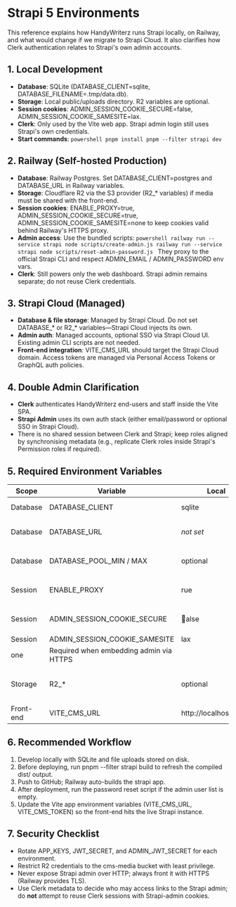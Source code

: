 ﻿# Strapi 5 Environments

This reference explains how HandyWriterz runs Strapi locally, on Railway, and what would change if we migrate to Strapi Cloud. It also clarifies how Clerk authentication relates to Strapi's own admin accounts.

## 1. Local Development
- **Database**: SQLite (DATABASE_CLIENT=sqlite, DATABASE_FILENAME=.tmp/data.db).
- **Storage**: Local public/uploads directory. R2 variables are optional.
- **Session cookies**: ADMIN_SESSION_COOKIE_SECURE=false, ADMIN_SESSION_COOKIE_SAMESITE=lax.
- **Clerk**: Only used by the Vite web app. Strapi admin login still uses Strapi's own credentials.
- **Start commands**:
  `powershell
  pnpm install
  pnpm --filter strapi dev
  `

## 2. Railway (Self-hosted Production)
- **Database**: Railway Postgres. Set DATABASE_CLIENT=postgres and DATABASE_URL in Railway variables.
- **Storage**: Cloudflare R2 via the S3 provider (R2_* variables) if media must be shared with the front-end.
- **Session cookies**: ENABLE_PROXY=true, ADMIN_SESSION_COOKIE_SECURE=true, ADMIN_SESSION_COOKIE_SAMESITE=none to keep cookies valid behind Railway's HTTPS proxy.
- **Admin access**: Use the bundled scripts:
  `powershell
  railway run --service strapi node scripts/create-admin.js
  railway run --service strapi node scripts/reset-admin-password.js
  `
  They proxy to the official Strapi CLI and respect ADMIN_EMAIL / ADMIN_PASSWORD env vars.
- **Clerk**: Still powers only the web dashboard. Strapi admin remains separate; do not reuse Clerk credentials.

## 3. Strapi Cloud (Managed)
- **Database & file storage**: Managed by Strapi Cloud. Do not set DATABASE_* or R2_* variables—Strapi Cloud injects its own.
- **Admin auth**: Managed accounts, optional SSO via Strapi Cloud UI. Existing admin CLI scripts are not needed.
- **Front-end integration**: VITE_CMS_URL should target the Strapi Cloud domain. Access tokens are managed via Personal Access Tokens or GraphQL auth policies.

## 4. Double Admin Clarification
- **Clerk** authenticates HandyWriterz end-users and staff inside the Vite SPA.
- **Strapi Admin** uses its own auth stack (either email/password or optional SSO in Strapi Cloud).
- There is no shared session between Clerk and Strapi; keep roles aligned by synchronising metadata (e.g., replicate Clerk roles inside Strapi's Permission roles if required).

## 5. Required Environment Variables
| Scope | Variable | Local | Railway | Notes |
|-------|----------|-------|---------|-------|
| Database | DATABASE_CLIENT | sqlite | postgres | Selects driver |
| Database | DATABASE_URL | _not set_ | postgresql://... | Railway connection string |
| Database | DATABASE_POOL_MIN / MAX | optional | tune per service | Prevents exhausted pools |
| Session | ENABLE_PROXY | 	rue | 	rue | Trust x-forwarded-* |
| Session | ADMIN_SESSION_COOKIE_SECURE | alse | 	rue | HTTPS cookies in prod |
| Session | ADMIN_SESSION_COOKIE_SAMESITE | lax | 
one | Required when embedding admin via HTTPS |
| Storage | R2_* | optional | required if using R2 | Provide when S3 provider is enabled |
| Front-end | VITE_CMS_URL | http://localhost:1337 | Railway URL | Consumed by Vite app |

## 6. Recommended Workflow
1. Develop locally with SQLite and file uploads stored on disk.
2. Before deploying, run pnpm --filter strapi build to refresh the compiled dist/ output.
3. Push to GitHub; Railway auto-builds the strapi app.
4. After deployment, run the password reset script if the admin user list is empty.
5. Update the Vite app environment variables (VITE_CMS_URL, VITE_CMS_TOKEN) so the front-end hits the live Strapi instance.

## 7. Security Checklist
- Rotate APP_KEYS, JWT_SECRET, and ADMIN_JWT_SECRET for each environment.
- Restrict R2 credentials to the cms-media bucket with least privilege.
- Never expose Strapi admin over HTTP; always front it with HTTPS (Railway provides TLS).
- Use Clerk metadata to decide who may access links to the Strapi admin; do **not** attempt to reuse Clerk sessions with Strapi-admin cookies.

